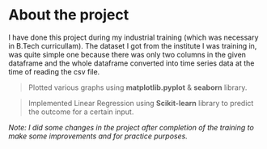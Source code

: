 # About the project
I have done this project during my industrial training (which was necessary in B.Tech curricullam). The dataset I got from the institute I was training in, was quite simple one because there was only two columns in the given dataframe and the whole dataframe converted into time series data at the time of reading the csv file.
> Plotted various graphs using **matplotlib.pyplot** & **seaborn** library.

> Implemented Linear Regression using **Scikit-learn** library to predict the outcome for a certain input.

*Note: I did some changes in the project after completion of the training to make some improvements and for practice purposes.*
